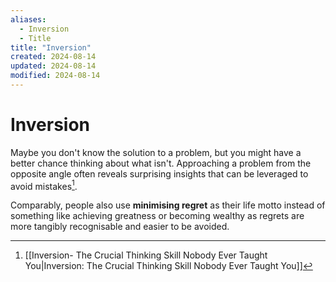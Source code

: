 ```yaml
---
aliases:
  - Inversion
  - Title
title: "Inversion"
created: 2024-08-14
updated: 2024-08-14
modified: 2024-08-14
---
```


# Inversion

Maybe you don't know the solution to a problem, but you might have a better chance thinking about what isn't. Approaching a problem from the opposite angle often reveals surprising insights that can be leveraged to avoid mistakes[^1].

Comparably, people also use **minimising regret** as their life motto instead of something like achieving greatness or becoming wealthy as regrets are more tangibly recognisable and easier to be avoided.

[^1]: [[Inversion- The Crucial Thinking Skill Nobody Ever Taught You|Inversion: The Crucial Thinking Skill Nobody Ever Taught You]]